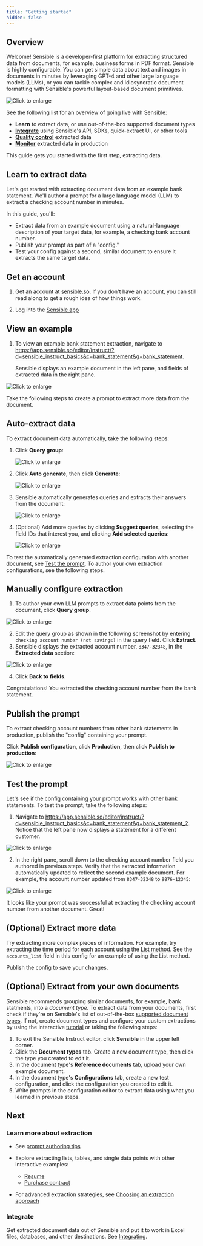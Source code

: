 ```yaml
---
title: "Getting started"
hidden: false
---
```


## Overview

Welcome! Sensible is a developer-first platform for extracting structured data from documents, for example, business forms in PDF format. Sensible is highly configurable. You can get simple data about text and images in documents in minutes by leveraging GPT-4 and other large language models (LLMs), or you can tackle complex and idiosyncratic document formatting with Sensible's powerful layout-based document primitives.



![Click to enlarge](https://raw.githubusercontent.com/sensible-hq/sensible-docs/main/readme-sync/assets/v0/images/final/platform_senseml.png)

See the following list for an overview of going live with Sensible:

- **Learn** to extract data, or use out-of-the-box supported document types
- [**Integrate**](doc:integrate) using Sensible's API, SDKs, quick-extract UI, or other tools
- [**Quality control**](doc:validate-extractions) extracted data
-  [**Monitor**](doc:metrics) extracted data in production 

This guide gets you started with the first step, extracting data.

## Learn to extract data

Let's get started with extracting document data from an example bank statement. We'll author a prompt for a large language model (LLM) to extract a checking account number in minutes.

 In this guide, you'll:

- Extract data from an example document using a natural-language description of your target data, for example, a checking bank account number. 
- Publish your prompt as part of a "config."
- Test your config against a second, similar document to ensure it extracts the same target data.

## Get an account

1. Get an account at [sensible.so](https://app.sensible.so/register).  If you don't have an account, you can still read along to get a rough idea of how things work.

2. Log into the [Sensible app](https://app.sensible.so/signin/)

## View an example

1. To view an example bank statement extraction, navigate to <https://app.sensible.so/editor/instruct/?d=sensible_instruct_basics&c=bank_statement&g=bank_statement>. 

   Sensible displays an example document in the left pane, and fields of extracted data in the right pane. 

![Click to enlarge](https://raw.githubusercontent.com/sensible-hq/sensible-docs/main/readme-sync/assets/v0/images/final/quickstart_instruct_1.png)

Take the following steps to create a prompt to extract more data from the document.

## Auto-extract data

To extract document data automatically, take the following steps:

1. Click **Query group**:

   ![Click to enlarge](https://raw.githubusercontent.com/sensible-hq/sensible-docs/main/readme-sync/assets/v0/images/final/quickstart_instruct_2.png)

2. Click **Auto generate**, then click **Generate**:

   ![Click to enlarge](https://raw.githubusercontent.com/sensible-hq/sensible-docs/main/readme-sync/assets/v0/images/final/quickstart_instruct_auto.png)

3. Sensible automatically generates queries and extracts their answers from the document:

   ![Click to enlarge](https://raw.githubusercontent.com/sensible-hq/sensible-docs/main/readme-sync/assets/v0/images/final/quickstart_instruct_auto_2.png)

4. (Optional) Add more queries by clicking **Suggest queries**, selecting the field IDs that interest you, and clicking **Add selected queries**:

   ![Click to enlarge](https://raw.githubusercontent.com/sensible-hq/sensible-docs/main/readme-sync/assets/v0/images/final/quickstart_instruct_auto_3.png)

To test the automatically generated extraction configuration with another document,  see [Test the prompt](doc:getting-started-ai#test-the-prompt). To author your own extraction configurations, see the following steps.

## Manually configure extraction

1. To author your own LLM prompts to extract data points from the document, click **Query group**.

![Click to enlarge](https://raw.githubusercontent.com/sensible-hq/sensible-docs/main/readme-sync/assets/v0/images/final/quickstart_instruct_2.png)

2. Edit the query group as shown in the following screenshot by entering `checking account number (not savings)` in the query field.  Click **Extract**. 
2. Sensible displays the extracted account number, `8347-32348`, in the **Extracted data** section:

![Click to enlarge](https://raw.githubusercontent.com/sensible-hq/sensible-docs/main/readme-sync/assets/v0/images/final/quickstart_instruct_3.png)

4. Click **Back to fields**.

Congratulations! You extracted the checking account number from the bank statement.

## Publish the prompt

To extract checking account numbers from other bank statements in production,  publish the "config" containing your prompt.

 Click **Publish configuration**, click **Production**, then click **Publish to production**:

![Click to enlarge](https://raw.githubusercontent.com/sensible-hq/sensible-docs/main/readme-sync/assets/v0/images/final/quickstart_instruct_10.png)

## Test the prompt

Let's see if the config containing your prompt works with other bank statements. To test the prompt, take the following steps:

1. Navigate to <https://app.sensible.so/editor/instruct/?d=sensible_instruct_basics&c=bank_statement&g=bank_statement_2>. Notice that the left pane now displays a statement for a different customer.

![Click to enlarge](https://raw.githubusercontent.com/sensible-hq/sensible-docs/main/readme-sync/assets/v0/images/final/quickstart_instruct_8.png)

2. In the right pane, scroll down to the checking account number field you authored in previous steps. Verify that the extracted information automatically updated to reflect the second example document. For example, the account number updated from `8347-32348` to `9876-12345`: 

![Click to enlarge](https://raw.githubusercontent.com/sensible-hq/sensible-docs/main/readme-sync/assets/v0/images/final/quickstart_instruct_9.png)

It looks like your prompt was successful at extracting the checking account number from another document. Great! 

## (Optional) Extract more data

Try extracting more complex pieces of information. For example, try extracting the time period for each account using the [List method](doc:list-tips). See the  `accounts_list` field in this config for an example of using the List method.

Publish the config to save your changes.

## (Optional) Extract from your own documents

Sensible recommends grouping similar documents, for example, bank statments, into a *document type*. To extract data from your documents, first check if they're on Sensible's list of out-of-the-box [supported document types](doc:library-quickstart). If not, create document types and configure your custom extractions by using the interactive [tutorial](https://app.sensible.so/tutorial/) or taking the following steps:

1. To exit the Sensible Instruct editor, click **Sensible** in the upper left corner.
2. Click the **Document types** tab. Create a new document type, then click the type you created to edit it.
3. In the document type's **Reference documents** tab, upload your own example document.
4. In the document type's **Configurations** tab, create a new test configuration, and click the configuration you created to edit it.
5.  Write prompts in the configuration editor to extract data using what you learned in previous steps.

## Next

### Learn more about extraction

- See [prompt authoring tips](doc:instruct)
- Explore extracting lists, tables, and single data points with other interactive examples: 
  - [Resume](https://app.sensible.so/editor/instruct/?d=sensible_instruct_basics&c=resume&g=resume&v=)
  - [Purchase contract](https://app.sensible.so/editor/instruct/?d=sensible_instruct_basics&c=contract&g=contract&v=)

- For advanced extraction strategies, see [Choosing an extraction approach](doc:author)

### Integrate

Get extracted document data out of Sensible and put it to work in Excel files, databases, and other destinations. See [Integrating](doc:integrate).



